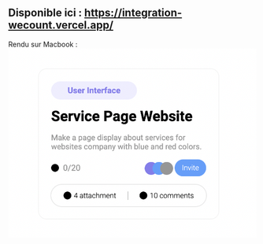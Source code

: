 ## Disponible ici : https://integration-wecount.vercel.app/

Rendu sur Macbook : ![rendu-integration](./src/assets/screen.png)
